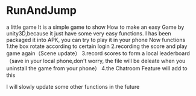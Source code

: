 # RunAndJump
a little game
It is a simple game to show How to make an easy Game by unity3D,because it just have some very easy functions.
I has been packaged it into APK, you can try to play it in your phone
Now functions
1.the box rotate according to certain login
2.recording the score and play game again（Scene update）
3.record scores to form a local leaderboard（save in your local phone,don't worry, the file will be deleate when you uninstall the game from your phone）
4.the Chatroom Feature will add to this

I will slowly update some other functions in the future
